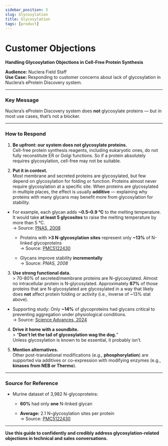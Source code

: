 ```yaml
---
sidebar_position: 3
slug: Glycosylation
title: Glycosylation
tags: [product]
---
```


# Customer Objections

**Handling Glycosylation Objections in Cell-Free Protein Synthesis**

**Audience:** Nuclera Field Staff  
**Use Case:** Responding to customer concerns about lack of glycosylation in Nuclera’s eProtein Discovery system.

---

### **Key Message**

Nuclera’s eProtein Discovery system does **not** glycosylate proteins — but in most use cases, that’s not a blocker.

---

### **How to Respond**

1. **Be upfront: our system does not glycosylate proteins.**  
   Cell-free protein synthesis reagents, including eukaryotic ones, do not fully reconstitute ER or Golgi functions. So if a protein absolutely requires glycosylation, cell-free may not be suitable.

2. **Put it in context.**  
   Most membrane and secreted proteins are glycosylated, but few depend on glycosylation for folding or function. Proteins almost never require glycosylation at a specific site. When proteins are glycosylated in multiple places, the effect is usually **additive** — explaining why proteins with many glycans may benefit more from glycosylation for stability.

* For example, each glycan adds **\~0.5–0.9 °C** to the melting temperature. It would take **at least 5 glycosites** to raise the melting temperature by more than 5 °C.  
  → Source: [PNAS, 2008](https://www.pnas.org/doi/10.1073/pnas.0801340105)

  * Proteins with **\>3 N-glycosylation sites** represent only **\~13%** of N-linked glycoproteins  
    → Source: [PMC5122430](https://www.ncbi.nlm.nih.gov/pmc/articles/PMC5122430/)

  * Glycans improve stability **incrementally**  
    → Source: *PNAS, 2008*

3. **Use strong functional data.**  
   \> 70-80% of secreted/membrane proteins are N-glycosylated. Almost no intracellular protein is N-glycosylated. Approximately **87%** of those proteins that are N-glycosylated are glycosylated in a way that likely does **not** affect protein folding or activity (i.e., inverse of \~13% stat above). 

* Supporting study: Only **\~14%** of glycoproteins had glycans critical to preventing aggregation under physiological conditions.  
  → Source: [Science Advances, 2024](https://www.science.org/doi/10.1126/sciadv.adk8173)

4. **Drive it home with a soundbite.**  
   \> “**Don’t let the tail of glycosylation wag the dog.**”  
   Unless glycosylation is known to be essential, it probably isn’t.

5. **Mention alternatives.**  
   Other post-translational modifications (e.g., **phosphorylation**) are supported via additives or co-expression with modifying enzymes (e.g., **kinases from NEB or Thermo**).

---

### **Source for Reference**

* Murine dataset of 3,982 N-glycoproteins:

  * **60%** had only **one** N-linked glycan

  * **Average:** 2.1 N-glycosylation sites per protein  
    → Source: [PMC5122430](https://www.ncbi.nlm.nih.gov/pmc/articles/PMC5122430/)

---

**Use this guide to confidently and credibly address glycosylation-related objections in technical and sales conversations.**
